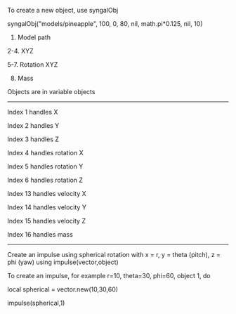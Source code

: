 
To create a new object, use syngalObj

syngalObj("models/pineapple", 100, 0, 80, nil,  math.pi*0.125, nil, 10)



1. Model path

   
2-4. XYZ

   
5-7. Rotation XYZ


8. Mass



Objects are in variable objects

***

Index 1 handles X

Index 2 handles Y

Index 3 handles Z


Index 4 handles rotation X

Index 5 handles rotation Y

Index 6 handles rotation Z


Index 13 handles velocity X

Index 14 handles velocity Y

Index 15 handles velocity Z


Index 16 handles mass

***

Create an impulse using spherical rotation with x = r, y = theta (pitch), z = phi (yaw) using impulse(vector,object)


To create an impulse, for example r=10, theta=30, phi=60, object 1, do


local spherical = vector.new(10,30,60)

impulse(spherical,1)
